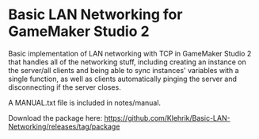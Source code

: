 # Basic LAN Networking for GameMaker Studio 2
Basic implementation of LAN networking with TCP in GameMaker Studio 2 that handles all of the networking stuff, including creating an instance on the server/all clients and being able to sync instances' variables with a single function, as well as clients automatically pinging the server and disconnecting if the server closes.

A MANUAL.txt file is included in notes/manual.

Download the package here: https://github.com/Klehrik/Basic-LAN-Networking/releases/tag/package
